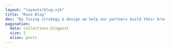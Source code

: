 ```yaml
---
layout: "layouts/blog.njk"
title: "Roxo Blog"
des: "By fusing strategy & design we help our partners build their brands, drive business, & stand out from the noise in saturated markets! Follow our blog for the latest case studies and projects."
pagination:
  data: collections.blogpost
  size: 2
  alias: posts
---
```


